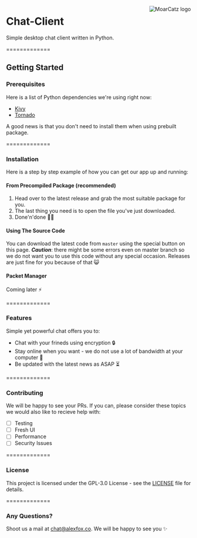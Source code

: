 <img src="https://avatars3.githubusercontent.com/u/21263910?v=3&s=100" alt="MoarCatz logo"
     title="MoarCatz" align="right" />
     
# Chat-Client
Simple desktop chat client written in Python.

=============

## Getting Started
### Prerequisites
Here is a list of Python dependencies we're using right now:

* [Kivy](https://github.com/kivy/kivy)
* [Tornado](https://github.com/tornadoweb/tornado)

A good news is that you don't need to install them when using prebuilt package.

=============

### Installation
Here is a step by step example of how you can get our app up and running:

#### From Precompiled Package (recommended)
1. Head over to the latest release and grab the most suitable package for you. 
2. The last thing you need is to open the file you've just downloaded. 
3. Done'n'done :saxophone::turtle:

#### Using The Source Code
You can download the latest code from `master` using the special button on this page. _**Caution**_: there might be some errors even on master branch so we do not want you to use this code without any special occasion. Releases are just fine for you because of that :smiley_cat:

#### Packet Manager
Coming later :zap:

=============

### Features
Simple yet powerful chat offers you to:

* Chat with your frineds using encryption :lock:
* Stay online when you want - we do not use a lot of bandwidth at your computer :metal:
* Be updated with the latest news as ASAP :hourglass_flowing_sand:

=============

### Contributing
We will be happy to see your PRs. If you can, please consider these topics we would also like to recieve help with:

- [ ] Testing
- [ ] Fresh UI
- [ ] Performance
- [ ] Security Issues

=============

### License
This project is licensed under the GPL-3.0 License - see the [LICENSE](https://github.com/MoarCatz/chat-client/blob/master/LICENSE) file for details.

=============

### Any Questions?
Shoot us a mail at chat@alexfox.co. We will be happy to see you :sparkles:

